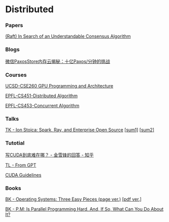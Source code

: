 # Distributed

### Papers

[(Raft) In Search of an Understandable Consensus Algorithm](https://www.usenix.org/node/184041.)

### Blogs

[微信PaxosStore内存云揭秘：十亿Paxos/分钟的挑战](https://mp.weixin.qq.com/s?__biz=MjM5MDE0Mjc4MA==&mid=2650994526&idx=1&sn=255dd87bd8601919bda3d597c65439f3&chksm=bdbf0f0d8ac8861bad452606b302ca6655cf84ed161584a1246a8cb9fd1361ec1ac1386ffd92&scene=21#wechat_redirect)

### Courses

[UCSD-CSE260 GPU Programming and Architecture](https://cseweb.ucsd.edu/classes/fa15/cse260-a/lectures.html)

[EPFL-CS451-Distributed Algorithm](https://dcl.epfl.ch/site/education/da)

[EPFL-CS453-Concurrent Algorithm](https://dcl.epfl.ch/site/education/ca_2021)

### Talks

[TK - Ion Stoica: Spark, Ray, and Enterprise Open Source](https://www.youtube.com/watch?v=-MVLURFH5nk) [[sum1]](https://zhuanlan.zhihu.com/p/464071406) [[sum2]](https://zhuanlan.zhihu.com/p/463958487)

### Tutotial

[写CUDA到底难在哪？ - 金雪锋的回答 - 知乎](https://www.zhihu.com/question/437131193/answer/1685402769)

[TL - From GPT](https://github.com/EdwardTex/references_for_my_phd/blob/main/sys/tl_fromgpt.md)

[CUDA Guidelines](https://docs.nvidia.com/cuda/cuda-c-programming-guide/index.html)

### Books

[BK - Operating Systems: Three Easy Pieces (page ver.)](https://pages.cs.wisc.edu/~remzi/OSTEP/#book-chapters) [[pdf ver.]](https://github.com/mthipparthi/operating-systems-three-easy-pieces/blob/master/book.pdf)

[BK - P.M: Is Parallel Programming Hard, And, If So, What Can You Do About It?](https://mirrors.edge.kernel.org/pub/linux/kernel/people/paulmck/perfbook/perfbook.html)





